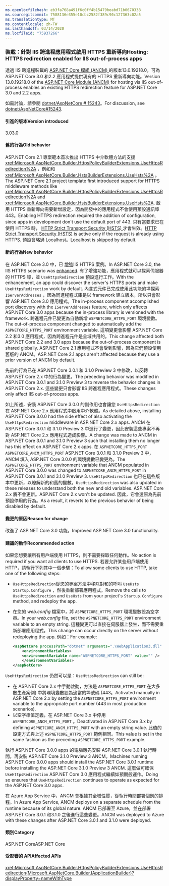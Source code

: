 ```yaml
---
ms.openlocfilehash: eb3fa768a491f6c0ff4b15479beabd71b0670338
ms.sourcegitcommit: 7588136e355e10cbc2582f389c90c127363c02a5
ms.translationtype: MT
ms.contentlocale: zh-TW
ms.lasthandoff: 03/14/2020
ms.locfileid: "75937266"
---
```

### <a name="hosting-https-redirection-enabled-for-iis-out-of-process-apps"></a><span data-ttu-id="9be29-101">裝載：針對 IIS 跨進程應用程式啟用 HTTPS 重新導向</span><span class="sxs-lookup"><span data-stu-id="9be29-101">Hosting: HTTPS redirection enabled for IIS out-of-process apps</span></span>

<span data-ttu-id="9be29-102">透過 IIS 跨進程裝載的 [ASP.NET Core 模組 (ANCM) ](/aspnet/core/host-and-deploy/aspnet-core-module) 的版本13.0.19218.0，可為 ASP.NET Core 3.0 和2.2 應用程式提供現有的 HTTPS 重新導向功能。</span><span class="sxs-lookup"><span data-stu-id="9be29-102">Version 13.0.19218.0 of the [ASP.NET Core Module (ANCM)](/aspnet/core/host-and-deploy/aspnet-core-module) for hosting via IIS out-of-process enables an existing HTTPS redirection feature for ASP.NET Core 3.0 and 2.2 apps.</span></span>

<span data-ttu-id="9be29-103">如需討論，請參閱 [dotnet/AspNetCore # 15243](https://github.com/dotnet/AspNetCore/issues/15243)。</span><span class="sxs-lookup"><span data-stu-id="9be29-103">For discussion, see [dotnet/AspNetCore#15243](https://github.com/dotnet/AspNetCore/issues/15243).</span></span>

#### <a name="version-introduced"></a><span data-ttu-id="9be29-104">引進的版本</span><span class="sxs-lookup"><span data-stu-id="9be29-104">Version introduced</span></span>

<span data-ttu-id="9be29-105">3.0</span><span class="sxs-lookup"><span data-stu-id="9be29-105">3.0</span></span>

#### <a name="old-behavior"></a><span data-ttu-id="9be29-106">舊的行為</span><span class="sxs-lookup"><span data-stu-id="9be29-106">Old behavior</span></span>

<span data-ttu-id="9be29-107">ASP.NET Core 2.1 專案範本首次推出 HTTPS 中介軟體方法的支援 <xref:Microsoft.AspNetCore.Builder.HttpsPolicyBuilderExtensions.UseHttpsRedirection%2A> ，例如和 <xref:Microsoft.AspNetCore.Builder.HstsBuilderExtensions.UseHsts%2A> 。</span><span class="sxs-lookup"><span data-stu-id="9be29-107">The ASP.NET Core 2.1 project template first introduced support for HTTPS middleware methods like <xref:Microsoft.AspNetCore.Builder.HttpsPolicyBuilderExtensions.UseHttpsRedirection%2A> and <xref:Microsoft.AspNetCore.Builder.HstsBuilderExtensions.UseHsts%2A>.</span></span> <span data-ttu-id="9be29-108">啟用 HTTPS 重新導向需要新增設定，因為開發中的應用程式不會使用預設通訊埠443。</span><span class="sxs-lookup"><span data-stu-id="9be29-108">Enabling HTTPS redirection required the addition of configuration, since apps in development don't use the default port of 443.</span></span> <span data-ttu-id="9be29-109">只有當要求已在使用 HTTPS 時， [HTTP Strict Transport Security (HSTS) ](https://cheatsheetseries.owasp.org/cheatsheets/HTTP_Strict_Transport_Security_Cheat_Sheet.html)才會生效。</span><span class="sxs-lookup"><span data-stu-id="9be29-109">[HTTP Strict Transport Security (HSTS)](https://cheatsheetseries.owasp.org/cheatsheets/HTTP_Strict_Transport_Security_Cheat_Sheet.html) is active only if the request is already using HTTPS.</span></span> <span data-ttu-id="9be29-110">預設會略過 Localhost。</span><span class="sxs-lookup"><span data-stu-id="9be29-110">Localhost is skipped by default.</span></span>

#### <a name="new-behavior"></a><span data-ttu-id="9be29-111">新的行為</span><span class="sxs-lookup"><span data-stu-id="9be29-111">New behavior</span></span>

<span data-ttu-id="9be29-112">在 ASP.NET Core 3.0 中，已 [增強](https://github.com/dotnet/AspNetCore/pull/4685)IIS HTTPS 案例。</span><span class="sxs-lookup"><span data-stu-id="9be29-112">In ASP.NET Core 3.0, the IIS HTTPS scenario was [enhanced](https://github.com/dotnet/AspNetCore/pull/4685).</span></span> <span data-ttu-id="9be29-113">有了增強功能，應用程式就可以探索伺服器的 HTTPS 埠，並 `UseHttpsRedirection` 預設進行工作。</span><span class="sxs-lookup"><span data-stu-id="9be29-113">With the enhancement, an app could discover the server's HTTPS ports and make `UseHttpsRedirection` work by default.</span></span> <span data-ttu-id="9be29-114">內含式元件已完成使用此功能的埠探索 `IServerAddresses` ，因為同進程程式庫是以 framework 建立版本，所以只會影響 ASP.NET Core 3.0 應用程式。</span><span class="sxs-lookup"><span data-stu-id="9be29-114">The in-process component accomplished port discovery with the `IServerAddresses` feature, which only affects ASP.NET Core 3.0 apps because the in-process library is versioned with the framework.</span></span> <span data-ttu-id="9be29-115">跨進程元件已變更為自動新增 `ASPNETCORE_HTTPS_PORT` 環境變數。</span><span class="sxs-lookup"><span data-stu-id="9be29-115">The out-of-process component changed to automatically add the `ASPNETCORE_HTTPS_PORT` environment variable.</span></span> <span data-ttu-id="9be29-116">這項變更會影響 ASP.NET Core 2.2 和3.0 應用程式，因為跨進程元件是全域共用的。</span><span class="sxs-lookup"><span data-stu-id="9be29-116">This change affected both ASP.NET Core 2.2 and 3.0 apps because the out-of-process component is shared globally.</span></span> <span data-ttu-id="9be29-117">ASP.NET Core 2.1 應用程式不會受到影響，因為它們預設使用舊版的 ANCM。</span><span class="sxs-lookup"><span data-stu-id="9be29-117">ASP.NET Core 2.1 apps aren't affected because they use a prior version of ANCM by default.</span></span>

<span data-ttu-id="9be29-118">先前的行為已在 ASP.NET Core 3.0.1 和 3.1.0 Preview 3 中修改，以反轉 ASP.NET Core 2.x 中的行為變更。</span><span class="sxs-lookup"><span data-stu-id="9be29-118">The preceding behavior was modified in ASP.NET Core 3.0.1 and 3.1.0 Preview 3 to reverse the behavior changes in ASP.NET Core 2.x.</span></span> <span data-ttu-id="9be29-119">這些變更只會影響 IIS 跨進程應用程式。</span><span class="sxs-lookup"><span data-stu-id="9be29-119">These changes only affect IIS out-of-process apps.</span></span>

<span data-ttu-id="9be29-120">如上所述，安裝 ASP.NET Core 3.0.0 的副作用也會讓您 `UseHttpsRedirection` 在 ASP.NET Core 2.x 應用程式中啟用中介軟體。</span><span class="sxs-lookup"><span data-stu-id="9be29-120">As detailed above, installing ASP.NET Core 3.0.0 had the side effect of also activating the `UseHttpsRedirection` middleware in ASP.NET Core 2.x apps.</span></span> <span data-ttu-id="9be29-121">ANCM 在 ASP.NET Core 3.0.1 和 3.1.0 Preview 3 中進行了變更，因此安裝這些專案不再對 ASP.NET Core 2.x 應用程式造成影響。</span><span class="sxs-lookup"><span data-stu-id="9be29-121">A change was made to ANCM in ASP.NET Core 3.0.1 and 3.1.0 Preview 3 such that installing them no longer has this effect on ASP.NET Core 2.x apps.</span></span> <span data-ttu-id="9be29-122">在 `ASPNETCORE_HTTPS_PORT` `ASPNETCORE_ANCM_HTTPS_PORT` ASP.NET Core 3.0.1 和 3.1.0 Preview 3 中，ANCM 填入 ASP.NET Core 3.0.0 的環境變數已變更為。</span><span class="sxs-lookup"><span data-stu-id="9be29-122">The `ASPNETCORE_HTTPS_PORT` environment variable that ANCM populated in ASP.NET Core 3.0.0 was changed to `ASPNETCORE_ANCM_HTTPS_PORT` in ASP.NET Core 3.0.1 and 3.1.0 Preview 3.</span></span> <span data-ttu-id="9be29-123">`UseHttpsRedirection` 也已在這些版本中更新，以瞭解新的和舊的變數。</span><span class="sxs-lookup"><span data-stu-id="9be29-123">`UseHttpsRedirection` was also updated in these releases to understand both the new and old variables.</span></span> <span data-ttu-id="9be29-124">ASP.NET Core 2.x 將不會更新。</span><span class="sxs-lookup"><span data-stu-id="9be29-124">ASP.NET Core 2.x won't be updated.</span></span> <span data-ttu-id="9be29-125">因此，它會還原為先前預設停用的行為。</span><span class="sxs-lookup"><span data-stu-id="9be29-125">As a result, it reverts to the previous behavior of being disabled by default.</span></span>

#### <a name="reason-for-change"></a><span data-ttu-id="9be29-126">變更的原因</span><span class="sxs-lookup"><span data-stu-id="9be29-126">Reason for change</span></span>

<span data-ttu-id="9be29-127">改進了 ASP.NET Core 3.0 功能。</span><span class="sxs-lookup"><span data-stu-id="9be29-127">Improved ASP.NET Core 3.0 functionality.</span></span>

#### <a name="recommended-action"></a><span data-ttu-id="9be29-128">建議的動作</span><span class="sxs-lookup"><span data-stu-id="9be29-128">Recommended action</span></span>

<span data-ttu-id="9be29-129">如果您想要讓所有用戶端使用 HTTPS，則不需要採取任何動作。</span><span class="sxs-lookup"><span data-stu-id="9be29-129">No action is required if you want all clients to use HTTPS.</span></span> <span data-ttu-id="9be29-130">若要允許某些用戶端使用 HTTP，請執行下列其中一個步驟：</span><span class="sxs-lookup"><span data-stu-id="9be29-130">To allow some clients to use HTTP, take one of the following steps:</span></span>

* <span data-ttu-id="9be29-131">`UseHttpsRedirection`從您的專案方法中移除對和的呼叫 `UseHsts` `Startup.Configure` ，然後重新部署應用程式。</span><span class="sxs-lookup"><span data-stu-id="9be29-131">Remove the calls to `UseHttpsRedirection` and `UseHsts` from your project's `Startup.Configure` method, and redeploy the app.</span></span>
* <span data-ttu-id="9be29-132">在您的 *web.config* 檔案中，將 `ASPNETCORE_HTTPS_PORT` 環境變數設為空字串。</span><span class="sxs-lookup"><span data-stu-id="9be29-132">In your *web.config* file, set the `ASPNETCORE_HTTPS_PORT` environment variable to an empty string.</span></span> <span data-ttu-id="9be29-133">這種變更可以直接在伺服器上發生，而不需要重新部署應用程式。</span><span class="sxs-lookup"><span data-stu-id="9be29-133">This change can occur directly on the server without redeploying the app.</span></span> <span data-ttu-id="9be29-134">例如：</span><span class="sxs-lookup"><span data-stu-id="9be29-134">For example:</span></span>

    ```xml
    <aspNetCore processPath="dotnet" arguments=".\WebApplication3.dll" stdoutLogEnabled="false" stdoutLogFile="\\?\%home%\LogFiles\stdout" >
        <environmentVariables>
        <environmentVariable name="ASPNETCORE_HTTPS_PORT" value="" />
        </environmentVariables>
    </aspNetCore>
    ```

<span data-ttu-id="9be29-135">`UseHttpsRedirection` 仍然可以是：</span><span class="sxs-lookup"><span data-stu-id="9be29-135">`UseHttpsRedirection` can still be:</span></span>

* <span data-ttu-id="9be29-136">在 ASP.NET Core 2.x 中手動啟動，方法是 `ASPNETCORE_HTTPS_PORT` 在大多數生產案例) 中將環境變數設為適當的埠號碼 (443。</span><span class="sxs-lookup"><span data-stu-id="9be29-136">Activated manually in ASP.NET Core 2.x by setting the `ASPNETCORE_HTTPS_PORT` environment variable to the appropriate port number (443 in most production scenarios).</span></span>
* <span data-ttu-id="9be29-137">以空字串值定義，在 ASP.NET Core 3.x 中停用 `ASPNETCORE_ANCM_HTTPS_PORT` 。</span><span class="sxs-lookup"><span data-stu-id="9be29-137">Deactivated in ASP.NET Core 3.x by defining `ASPNETCORE_ANCM_HTTPS_PORT` with an empty string value.</span></span> <span data-ttu-id="9be29-138">此值的設定方式與上述 `ASPNETCORE_HTTPS_PORT` 範例相同。</span><span class="sxs-lookup"><span data-stu-id="9be29-138">This value is set in the same fashion as the preceding `ASPNETCORE_HTTPS_PORT` example.</span></span>

<span data-ttu-id="9be29-139">執行 ASP.NET Core 3.0.0 apps 的電腦應先安裝 ASP.NET Core 3.0.1 執行時間，再安裝 ASP.NET Core 3.1.0 Preview 3 ANCM。</span><span class="sxs-lookup"><span data-stu-id="9be29-139">Machines running ASP.NET Core 3.0.0 apps should install the ASP.NET Core 3.0.1 runtime before installing the ASP.NET Core 3.1.0 Preview 3 ANCM.</span></span> <span data-ttu-id="9be29-140">這麼做可確保 `UseHttpsRedirection` ASP.NET Core 3.0 應用程式繼續如預期般運作。</span><span class="sxs-lookup"><span data-stu-id="9be29-140">Doing so ensures that `UseHttpsRedirection` continues to operate as expected for the ASP.NET Core 3.0 apps.</span></span>

<span data-ttu-id="9be29-141">在 Azure App Service 中，ANCM 會根據其全域性質，從執行時間部署個別的排程。</span><span class="sxs-lookup"><span data-stu-id="9be29-141">In Azure App Service, ANCM deploys on a separate schedule from the runtime because of its global nature.</span></span> <span data-ttu-id="9be29-142">ANCM 已部署至 Azure，並在部署 ASP.NET Core 3.0.1 和3.1.0 之後進行這些變更。</span><span class="sxs-lookup"><span data-stu-id="9be29-142">ANCM was deployed to Azure with these changes after ASP.NET Core 3.0.1 and 3.1.0 were deployed.</span></span>

#### <a name="category"></a><span data-ttu-id="9be29-143">類別</span><span class="sxs-lookup"><span data-stu-id="9be29-143">Category</span></span>

<span data-ttu-id="9be29-144">ASP.NET Core</span><span class="sxs-lookup"><span data-stu-id="9be29-144">ASP.NET Core</span></span>

#### <a name="affected-apis"></a><span data-ttu-id="9be29-145">受影響的 API</span><span class="sxs-lookup"><span data-stu-id="9be29-145">Affected APIs</span></span>

<xref:Microsoft.AspNetCore.Builder.HttpsPolicyBuilderExtensions.UseHttpsRedirection(Microsoft.AspNetCore.Builder.IApplicationBuilder)?displayProperty=nameWithType>

<!-- 

#### Affected APIs

`M:Microsoft.AspNetCore.Builder.HttpsPolicyBuilderExtensions.UseHttpsRedirection(Microsoft.AspNetCore.Builder.IApplicationBuilder)`

-->
